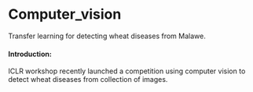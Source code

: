 # Computer_vision
Transfer learning for detecting wheat diseases from Malawe.

#### Introduction: 

ICLR workshop recently launched a competition using computer vision to detect wheat diseases from collection of images. 
